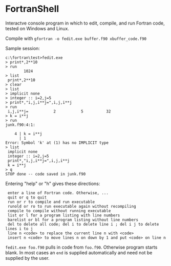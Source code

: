 # FortranShell
Interactve console program in which to edit, compile, and run Fortran code, tested on Windows and Linux.

Compile with `gfortran -o fedit.exe buffer.f90 xbuffer_code.f90`

Sample session:

```
c:\fortran\test>fedit.exe
> print*,2**10
> run
        1024
> list
 print*,2**10
> clear
> list
> implicit none
> integer :: i=2,j=5
> print*,"i,j,i**j=",i,j,i**j
> run
 i,j,i**j=           2           5          32
> k = i**j
> run
junk.f90:4:1:

    4 | k = i**j
      | 1
Error: Symbol 'k' at (1) has no IMPLICIT type
> list
 implicit none
 integer :: i=2,j=5
 print*,"i,j,i**j=",i,j,i**j
 k = i**j
> q
STOP done -- code saved in junk.f90
```

Entering "help" or "h" gives these directions:
```
 enter a line of Fortran code. Otherwise, ...
 quit or q to quit
 run or r to compile and run executable
 runold or ro to run executable again without recompiling
 compile to compile without running executable
 list or l for a program listing with line numbers
 barelist or bl for a program listing without line numbers
 del to delete all code; del i to delete line i ; del i j to delete lines i to j
 line n <code> to replace the current line n with <code>
 insert n <code> to move lines n on down by 1 and put <code> on line n
```
`fedit.exe foo.f90` pulls in code from `foo.f90`. Otherwise program starts blank. In most cases
an ```end``` is supplied automatically and need not be supplied by the user.
